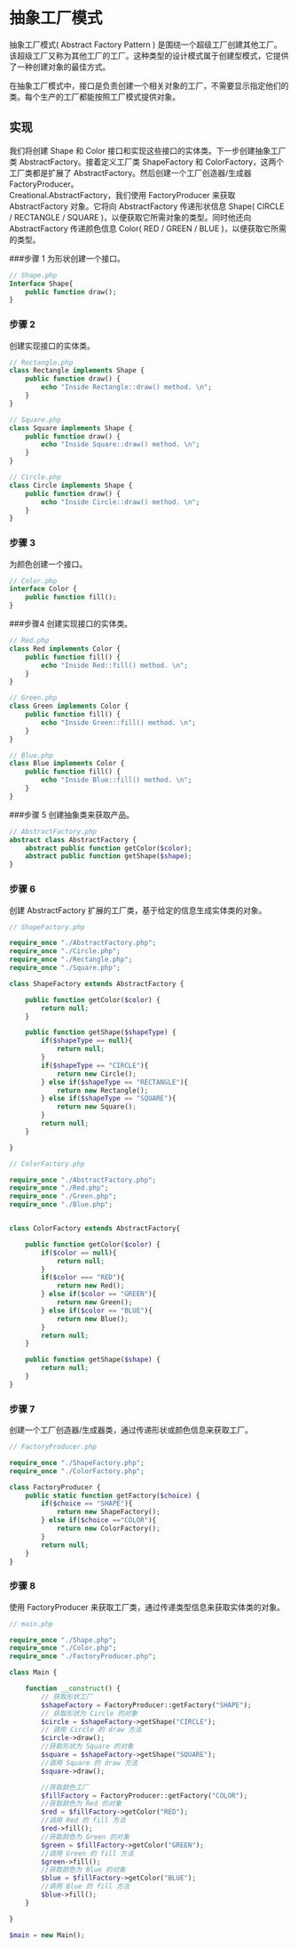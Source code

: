 # 抽象工厂模式

抽象工厂模式( Abstract Factory Pattern ) 是围绕一个超级工厂创建其他工厂。该超级工厂又称为其他工厂的工厂。这种类型的设计模式属于创建型模式，它提供了一种创建对象的最佳方式。
  
 在抽象工厂模式中，接口是负责创建一个相关对象的工厂，不需要显示指定他们的类。每个生产的工厂都能按照工厂模式提供对象。
 
 
## 实现
我们将创建 Shape 和 Color 接口和实现这些接口的实体类。下一步创建抽象工厂类 AbstractFactory。接着定义工厂类 ShapeFactory 和 ColorFactory，这两个工厂类都是扩展了 AbstractFactory。然后创建一个工厂创造器/生成器 FactoryProducer。  
Creational.AbstractFactory，我们使用 FactoryProducer 来获取 AbstractFactory 对象。它将向 AbstractFactory 传递形状信息 Shape( CIRCLE / RECTANGLE / SQUARE )，以便获取它所需对象的类型。同时他还向 AbstractFactory 传递颜色信息 Color( RED / GREEN / BLUE )，以便获取它所需的类型。
 
 ###步骤 1
 为形状创建一个接口。
```php
// Shape.php
Interface Shape{
    public function draw();
}
```

 ### 步骤 2
创建实现接口的实体类。
```php
// Rectangle.php
class Rectangle implements Shape {
    public function draw() {
        echo "Inside Rectangle::draw() method. \n";
    }
}

// Square.php
class Square implements Shape {
    public function draw() {
        echo "Inside Square::draw() method. \n";
    }
}

// Circle.php
class Circle implements Shape {
    public function draw() {
        echo "Inside Circle::draw() method. \n";
    }
}
```

### 步骤 3
为颜色创建一个接口。
```php
// Color.php
interface Color {
    public function fill();
}
```

###步骤4
创建实现接口的实体类。
```php
// Red.php
class Red implements Color {
    public function fill() {
        echo "Inside Red::fill() method. \n";
    }
}

// Green.php
class Green implements Color {
    public function fill() {
        echo "Inside Green::fill() method. \n";
    }
}

// Blue.php
class Blue implements Color {
    public function fill() {
        echo "Inside Blue::fill() method. \n";
    }
}
```

###步骤 5
创建抽象类来获取产品。
```php
// AbstractFactory.php
abstract class AbstractFactory {
    abstract public function getColor($color);
    abstract public function getShape($shape);
}
```

### 步骤 6    
创建 AbstractFactory 扩展的工厂类，基于给定的信息生成实体类的对象。
```php
// ShapeFactory.php

require_once "./AbstractFactory.php";
require_once "./Circle.php";
require_once "./Rectangle.php";
require_once "./Square.php";

class ShapeFactory extends AbstractFactory {

    public function getColor($color) {
        return null;
    }

    public function getShape($shapeType) {
        if($shapeType == null){
            return null;
        }
        if($shapeType == "CIRCLE"){
            return new Circle();
        } else if($shapeType == "RECTANGLE"){
            return new Rectangle();
        } else if($shapeType == "SQUARE"){
            return new Square();
        }
        return null;
    }

}

// ColorFactory.php

require_once "./AbstractFactory.php";
require_once "./Red.php";
require_once "./Green.php";
require_once "./Blue.php";


class ColorFactory extends AbstractFactory{

    public function getColor($color) {
        if($color == null){
            return null;
        }
        if($color === "RED"){
            return new Red();
        } else if($color == "GREEN"){
            return new Green();
        } else if($color == "BLUE"){
            return new Blue();
        }
        return null;
    }

    public function getShape($shape) {
        return null;
    }
}

```

### 步骤 7
创建一个工厂创造器/生成器类，通过传递形状或颜色信息来获取工厂。
```php
// FactoryProducer.php

require_once "./ShapeFactory.php";
require_once "./ColorFactory.php";

class FactoryProducer {
    public static function getFactory($choice) {
        if($choice == "SHAPE"){
            return new ShapeFactory();
        } else if($choice =="COLOR"){
            return new ColorFactory();
        }
        return null;
    }
}
```

### 步骤 8
使用 FactoryProducer 来获取工厂类，通过传递类型信息来获取实体类的对象。
```php
// main.php

require_once "./Shape.php";
require_once "./Color.php";
require_once "./FactoryProducer.php";

class Main {

    function __construct() {
        // 获取形状工厂
        $shapeFactory = FactoryProducer::getFactory("SHAPE");
        // 获取形状为 Circle 的对象
        $circle = $shapeFactory->getShape("CIRCLE");
        // 调用 Circle 的 draw 方法
        $circle->draw();
        //获取形状为 Square 的对象
        $square = $shapeFactory->getShape("SQUARE");
        //调用 Square 的 draw 方法
        $square->draw();

        //获取颜色工厂
        $fillFactory = FactoryProducer::getFactory("COLOR");
        //获取颜色为 Red 的对象
        $red = $fillFactory->getColor("RED");
        //调用 Red 的 fill 方法
        $red->fill();
        //获取颜色为 Green 的对象
        $green = $fillFactory->getColor("GREEN");
        //调用 Green 的 fill 方法
        $green->fill();
        //获取颜色为 Blue 的对象
        $blue = $fillFactory->getColor("BLUE");
        //调用 Blue 的 fill 方法
        $blue->fill();
    }

}

$main = new Main();
```
